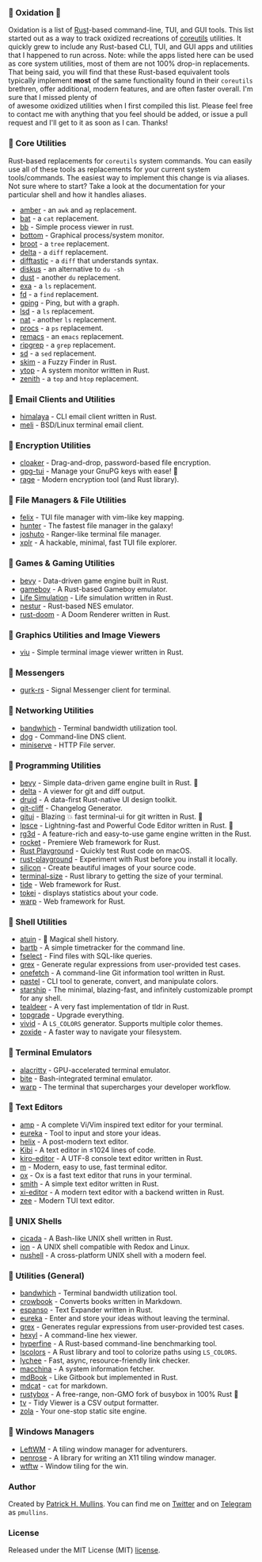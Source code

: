 ### 🦀  Oxidation 🦀

Oxidation is a list of [Rust](https://www.rust-lang.org/)-based command-line, TUI, and GUI tools. This list started out 
as a way to track oxidized recreations of [coreutils](https://www.gnu.org/software/coreutils/) utilities. It quickly 
grew to include any Rust-based CLI, TUI, and GUI apps and utilities that I happened to run across. Note: while the apps
listed here can be used as core system utilities, most of them are not 100% drop-in replacements. That being said, you 
will find that these Rust-based equivalent tools typically implement **most** of the same functionality found in their 
`coreutils` brethren, offer additional, modern features, and are often faster overall. I'm sure that I missed plenty of  
of awesome oxidized utilities when I first compiled this list. Please feel free to contact me with anything that you feel 
should be added, or issue a pull request and I'll get to it as soon as I can. Thanks!

### 🦀 Core Utilities

Rust-based replacements for `coreutils` system commands. You can easily use all of these tools as replacements for your
current system tools/commands. The easiest way to implement this change is via aliases. Not sure where to start? Take a 
look at the documentation for your particular shell and how it handles aliases. 

- [amber](https://github.com/dalance/amber) - an `awk` and `ag` replacement.
- [bat](https://github.com/sharkdp/bat) - a `cat` replacement.
- [bb](https://github.com/epilys/bb) - Simple process viewer in rust.
- [bottom](https://github.com/ClementTsang/bottom) - Graphical process/system monitor.
- [broot](https://github.com/Canop/broot) - a `tree` replacement.
- [delta](https://github.com/dandavison/delta) - a `diff` replacement.
- [difftastic](https://github.com/Wilfred/difftastic) - a `diff` that understands syntax.
- [diskus](https://github.com/sharkdp/diskus) - an alternative to `du -sh` 
- [dust](https://github.com/bootandy/dust) - another `du` replacement.
- [exa](https://the.exa.website) - a `ls` replacement.
- [fd](https://github.com/sharkdp/fd) - a `find` replacement.
- [gping](https://github.com/orf/gping) - Ping, but with a graph.
- [lsd](https://github.com/Peltoche/lsd) - a `ls` replacement.
- [nat](https://github.com/willdoescode/nat) - another `ls` replacement.
- [procs](https://github.com/dalance/procs) - a `ps` replacement.
- [remacs](https://github.com/remacs/remacs) - an `emacs` replacement. 
- [ripgrep](https://github.com/BurntSushi/ripgrep) - a `grep` replacement.
- [sd](https://github.com/chmln/sd) - a `sed` replacement.
- [skim](https://github.com/lotabout/skim) - a Fuzzy Finder in Rust.
- [ytop](https://github.com/cjbassi/ytop) - A system monitor written in Rust.
- [zenith](https://github.com/bvaisvil/zenith) - a `top` and `htop` replacement. 

### 🦀 Email Clients and Utilities

- [himalaya](https://github.com/soywod/himalaya) - CLI email client written in Rust.
- [meli](https://git.meli.delivery/meli/meli) - BSD/Linux terminal email client.

### 🦀 Encryption Utilities

- [cloaker](https://github.com/spieglt/cloaker) - Drag-and-drop, password-based file encryption.
- [gpg-tui](https://github.com/orhun/gpg-tui) - Manage your GnuPG keys with ease! 🔐
- [rage](https://github.com/str4d/rage) - Modern encryption tool (and Rust library). 

### 🦀 File Managers & File Utilities

- [felix](https://github.com/kyoheiu/felix) - TUI file manager with vim-like key mapping.
- [hunter](https://github.com/rabite0/hunter) - The fastest file manager in the galaxy! 
- [joshuto](https://github.com/kamiyaa/joshuto) - Ranger-like terminal file manager.
- [xplr](https://github.com/sayanarijit/xplr) - A hackable, minimal, fast TUI file explorer.

### 🦀 Games & Gaming Utilities

- [bevy](https://bevyengine.org/) - Data-driven game engine built in Rust.
- [gameboy](https://github.com/mohanson/gameboy) - A Rust-based Gameboy emulator.
- [Life Simulation](https://github.com/joelthelion/life_web) - Life simulation written in Rust.
- [nestur](https://github.com/spieglt/nestur) - Rust-based NES emulator.
- [rust-doom](https://github.com/cristicbz/rust-doom) - A Doom Renderer written in Rust. 

### 🦀 Graphics Utilities and Image Viewers

- [viu](https://github.com/atanunq/viu) - Simple terminal image viewer written in Rust. 

### 🦀 Messengers

- [gurk-rs](https://github.com/boxdot/gurk-rs) - Signal Messenger client for terminal.

### 🦀 Networking Utilities

- [bandwhich](https://github.com/imsnif/bandwhich) - Terminal bandwidth utilization tool.
- [dog](https://dns.lookup.dog/) - Command-line DNS client.
- [miniserve](https://github.com/svenstaro/miniserve) - HTTP File server.

### 🦀 Programming Utilities

- [bevy](https://bevyengine.org/) - Simple data-driven game engine built in Rust. 🦀
- [delta](https://github.com/dandavison/delta) - A viewer for git and diff output.
- [druid](https://github.com/linebender/druid) - A data-first Rust-native UI design toolkit.
- [git-cliff](https://github.com/orhun/git-cliff) - Changelog Generator.
- [gitui](https://github.com/extrawurst/gitui) - Blazing 💥 fast terminal-ui for git written in Rust. 🦀
- [lpsce](https://github.com/lapce/lapce) - Lightning-fast and Powerful Code Editor written in Rust. 🦀
- [rg3d](https://rg3d.rs/) - A feature-rich and easy-to-use game engine written in the Rust.
- [rocket](https://rocket.rs/) - Premiere Web framework for Rust.
- [Rust Playground](https://github.com/cmyr/RustPlayground) - Quickly test Rust code on macOS.
- [rust-playground](https://play.rust-lang.org/) - Experiment with Rust before you install it locally.
- [silicon](https://github.com/Aloxaf/silicon) - Create beautiful images of your source code.
- [terminal-size](https://github.com/sharkdp/terminal-size) - Rust library to getting the size of your terminal.
- [tide](https://docs.rs/tide/0.16.0/tide/) - Web framework for Rust.
- [tokei](https://github.com/XAMPPRocky/tokei) - displays statistics about your code.
- [warp](https://github.com/seanmonstar/warp) - Web framework for Rust.

### 🦀 Shell Utilities

- [atuin](https://github.com/ellie/atuin) - 🐢 Magical shell history.
- [bartb](https://github.com/nikolassv/bartib) - A simple timetracker for the command line.
- [fselect](https://github.com/jhspetersson/fselect) - Find files with SQL-like queries.
- [grex](https://github.com/pemistahl/grex) - Generate regular expressions from user-provided test cases.
- [onefetch](https://github.com/o2sh/onefetch) - A command-line Git information tool written in Rust.
- [pastel](https://github.com/sharkdp/pastel) - CLI tool to generate, convert, and manipulate colors.
- [starship](https://starship.rs/) - The minimal, blazing-fast, and infinitely customizable prompt for any shell.
- [tealdeer](https://github.com/dbrgn/tealdeer) - A very fast implementation of tldr in Rust. 
- [topgrade](https://github.com/r-darwish/topgrade) - Upgrade everything.
- [vivid](https://github.com/sharkdp/vivid) -  A `LS_COLORS` generator. Supports multiple color themes.
- [zoxide](https://github.com/ajeetdsouza/zoxide) - A faster way to navigate your filesystem.

### 🦀 Terminal Emulators

- [alacritty](https://github.com/alacritty/alacritty) - GPU-accelerated terminal emulator.
- [bite](https://github.com/LarsEKrueger/bite) - Bash-integrated terminal emulator.
- [warp](https://www.warp.dev/) - The terminal that supercharges your developer workflow.

### 🦀 Text Editors

- [amp](https://amp.rs/) - A complete Vi/Vim inspired text editor for your terminal.
- [eureka](https://github.com/simeg/eureka) - Tool to input and store your ideas.
- [helix](https://helix-editor.com/) - A post-modern text editor.
- [Kibi](https://github.com/ilai-deutel/kibi) - A text editor in ≤1024 lines of code.
- [kiro-editor](https://github.com/rhysd/kiro-editor) - A UTF-8 console text editor written in Rust.
- [m](https://github.com/jinfagang/m) - Modern, easy to use, fast terminal editor.
- [ox](https://github.com/curlpipe/ox) - Ox is a fast text editor that runs in your terminal.
- [smith](https://github.com/IGI-111/Smith) - A simple text editor written in Rust.
- [xi-editor](https://github.com/xi-editor/xi-editor) - A modern text editor with a backend written in Rust.
- [zee](https://github.com/mcobzarenco/zee) - Modern TUI text editor.

### 🦀 UNIX Shells

- [cicada](https://github.com/mitnk/cicada) - A Bash-like UNIX shell written in Rust.
- [ion](https://gitlab.redox-os.org/redox-os/ion) - A UNIX shell compatible with Redox and Linux.
- [nushell](https://github.com/nushell/nushell) - A cross-platform UNIX shell with a modern feel.

### 🦀 Utilities (General)

- [bandwhich](https://github.com/imsnif/bandwhich) - Terminal bandwidth utilization tool.
- [crowbook](https://github.com/lise-henry/crowbook) - Converts books written in Markdown.
- [espanso](https://espanso.org/) - Text Expander written in Rust.
- [eureka](https://github.com/simeg/eureka) - Enter and store your ideas without leaving the terminal.
- [grex](https://github.com/pemistahl/grex) - Generates regular expressions from user-provided test cases.
- [hexyl](https://github.com/sharkdp/hexyl) - A command-line hex viewer.
- [hyperfine](https://github.com/sharkdp/hyperfine) - A Rust-based command-line benchmarking tool.
- [lscolors](https://github.com/sharkdp/lscolors) - A Rust library and tool to colorize paths using `LS_COLORS`.
- [lychee](https://github.com/lycheeverse/lychee) - Fast, async, resource-friendly link checker.
- [macchina](https://github.com/Macchina-CLI/macchina) - A system information fetcher.
- [mdBook](https://github.com/rust-lang/mdBook) - Like Gitbook but implemented in Rust.
- [mdcat](https://github.com/lunaryorn/mdcat) - `cat` for markdown.
- [rustybox](https://github.com/samuela/rustybox) - A free-range, non-GMO fork of busybox in 100% Rust 🦀
- [tv](https://github.com/alexhallam/tv) - Tidy Viewer is a CSV output formatter.
- [zola](https://www.getzola.org/) - Your one-stop static site engine.

### 🦀 Windows Managers

- [LeftWM](https://github.com/leftwm/leftwm) - A tiling window manager for adventurers. 
- [penrose](https://github.com/sminez/penrose) - A library for writing an X11 tiling window manager.
- [wtftw](https://github.com/Kintaro/wtftw) - Window tiling for the win.

### Author

Created by [Patrick H. Mullins](http://www.pmullins.net). You can find me on  [Twitter](https://twitter.com/phmullins) and 
on [Telegram](https://telegram.org/) as `pmullins`.

### License

Released under the MIT License (MIT) [license](license.md).